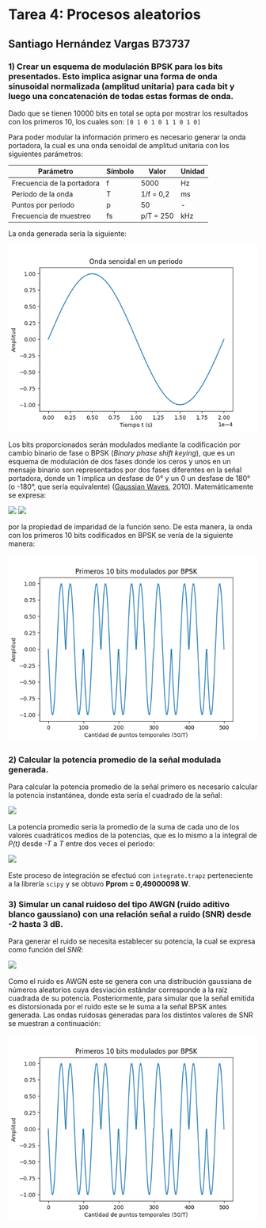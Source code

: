# Tarea 4: Procesos aleatorios
## Santiago Hernández Vargas B73737

### 1) Crear un esquema de modulación BPSK para los bits presentados. Esto implica asignar una forma de onda sinusoidal normalizada (amplitud unitaria) para cada bit y luego una concatenación de todas estas formas de onda.

Dado que se tienen 10000 bits en total se opta por mostrar los resultados con los primeros 10, los cuales son: `[0 1 0 1 0 1 1 0 1 0]`

Para poder modular la información primero es necesario generar la onda portadora, la cual es una onda senoidal de amplitud unitaria con los siguientes parámetros:

Parámetro | Símbolo | Valor | Unidad
--------- | ------- | ----- | ------
Frecuencia de la portadora | f | 5000 | Hz
Periodo de la onda | T | 1/f = 0,2 | ms
Puntos por periodo | p | 50 | -
Frecuencia de muestreo | fs | p/T = 250 | kHz

La onda generada sería la siguiente:

![Onda senoidal generada](https://github.com/Santihv/Tarea4/blob/master/onda.png)

Los bits proporcionados serán modulados mediante la codificación por cambio binario de fase o BPSK (*Binary phase shift keying*), que es un esquema de modulación de dos fases donde los ceros y unos en un mensaje binario son representados por dos fases diferentes en la señal portadora, donde un 1 implica un desfase de 0° y un 0 un desfase de 180° (o -180°, que sería equivalente) ([Gaussian Waves](https://www.gaussianwaves.com/2010/04/bpsk-modulation-and-demodulation-2/#:~:text=Binary%20Phase%20Shift%20Keying%20(BPSK)%20is%20a%20two%20phase%20modulation,for%20binary%200.), 2010). Matemáticamente se expresa:

<img src="https://render.githubusercontent.com/render/math?math=s_1(t) = \sin(2 \pi f t)">

<img src="https://render.githubusercontent.com/render/math?math=s_0(t) = \sin(2 \pi f t \pm \pi) = - \sin(2 \pi f t)">

por la propiedad de imparidad de la función seno. De esta manera, la onda con los primeros 10 bits codificados en BPSK se vería de la siguiente manera:

![Primeros 10 bits codificados en BPSK](https://github.com/Santihv/Tarea4/blob/master/señal.png)

### 2) Calcular la potencia promedio de la señal modulada generada.

Para calcular la potencia promedio de la señal primero es necesario calcular la potencia instantánea, donde esta sería el cuadrado de la señal:

<img src="https://render.githubusercontent.com/render/math?math=P(t) = \sin^2(2 \pi f t)">

La potencia promedio sería la promedio de la suma de cada uno de los valores cuadráticos medios de la potencias, que es lo mismo a la integral de *P(t)* desde *-T* a *T* entre dos veces el periodo:

<img src="https://render.githubusercontent.com/render/math?math=P_{prom} = \frac{1}{2T} \displaystyle\int_{-T}^{T} P(t) dt = \frac{1}{2T} \displaystyle\int_{-T}^{T} \sin^2(2 \pi f t) dt">

Este proceso de integración se efectuó con `integrate.trapz` perteneciente a la librería `scipy` y se obtuvo **Pprom = 0,49000098 W**.

### 3) Simular un canal ruidoso del tipo AWGN (ruido aditivo blanco gaussiano) con una relación señal a ruido (SNR) desde -2 hasta 3 dB.

Para generar el ruido se necesita establecer su potencia, la cual se expresa como función del *SNR*:

<img src="https://render.githubusercontent.com/render/math?math=P_n = \frac{P_{prom}}{10^{\frac{SNR}{10}}} = \sigma^2">

Como el ruido es AWGN este se genera con una distribución gaussiana de números aleatorios cuya desviación estándar corresponde a la raíz cuadrada de su potencia. Posteriormente, para simular que la señal emitida es distorsionada por el ruido este se le suma a la señal BPSK antes generada. Las ondas ruidosas generadas para los distintos valores de SNR se muestran a continuación:

![Primeros 10 bits codificados en BPSK](https://github.com/Santihv/Tarea4/blob/master/señal.png)
